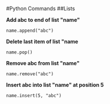 #Python Commands
##Lists

**Add abc to end of list "name"**

`name.append("abc")`

**Delete last item of list "name**

`name.pop()`

**Remove abc from list "name"**

`name.remove("abc")`

**Insert abc into list "name" at position 5**

`name.insert(5, "abc")`
